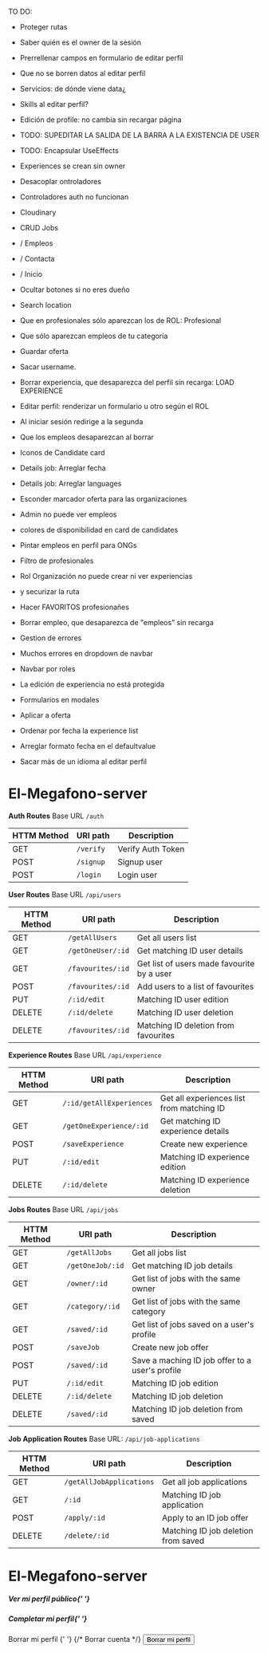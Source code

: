 TO DO:

- Proteger rutas
- Saber quién es el owner de la sesión
- Prerrellenar campos en formulario de editar perfil
- Que no se borren datos al editar perfil
- Servicios: de dónde viene data¿
- Skills al editar perfil?
- Edición de profile: no cambia sin recargar página
- TODO: SUPEDITAR LA SALIDA DE LA BARRA A LA EXISTENCIA DE USER
- TODO: Encapsular UseEffects
- Experiences se crean sin owner
-  Desacoplar ontroladores
- Controladores auth no funcionan
- Cloudinary
- CRUD Jobs
- / Empleos 
- / Contacta
- / Inicio
- Ocultar botones si no eres dueño
- Search location
- Que en profesionales sólo aparezcan los de ROL: Profesional 
- Que sólo aparezcan empleos de tu categoría
- Guardar oferta
- Sacar username.
- Borrar experiencia, que desaparezca del perfil sin recarga: LOAD EXPERIENCE
- Editar perfil: renderizar un formulario u otro según el ROL
- Al iniciar sesión redirige a la segunda
- Que los empleos desaparezcan al borrar

- Iconos de Candidate card
- Details job: Arreglar fecha
- Details job: Arreglar languages
- Esconder marcador oferta para las organizaciones
- Admin no puede ver empleos
- colores de disponibilidad en card de candidates
- Pintar empleos en perfil para ONGs
- Filtro de profesionales
- Rol Organización no puede crear ni ver experiencias
- y securizar la ruta
- Hacer FAVORITOS profesionañes
- Borrar empleo, que desaparezca de "empleos" sin recarga
- Gestion de errores
- Muchos errores en dropdown de navbar
- Navbar por roles
- La edición de experiencia no está protegida
- Formularios en modales
- Aplicar a oferta

- Ordenar por fecha la experience list
- Arreglar formato fecha en el defaultvalue
- Sacar más de un idioma al editar perfil

















# El-Megafono-server

**Auth Routes**
Base URL `/auth`

| HTTM Method   |  URI path     |  Description  |  
| ------------- | ------------- | ------------- |  
| GET | `/verify` | Verify Auth Token |
| POST | `/signup` | Signup user |
| POST | `/login` | Login user |


**User Routes**
Base URL `/api/users`

| HTTM Method   |  URI path     |  Description  |  
| ------------- | ------------- | ------------- |  
| GET | `/getAllUsers` | Get all users list |
| GET | `/getOneUser/:id` | Get matching ID user details|
| GET | `/favourites/:id` | Get list of users made favourite by a user| 
| POST | `/favourites/:id` | Add users to a list of favourites|
| PUT | `/:id/edit` | Matching ID user edition |
| DELETE | `/:id/delete` | Matching ID user deletion |
| DELETE | `/favourites/:id` | Matching ID deletion from favourites |


**Experience Routes**
Base URL `/api/experience` 

| HTTM Method   |  URI path     |  Description  |  
| ------------- | ------------- | ------------- |  
| GET | `/:id/getAllExperiences` | Get all experiences list from matching ID |
| GET | `/getOneExperience/:id` | Get matching ID experience details| 
| POST | `/saveExperience` | Create new experience  |
| PUT | `/:id/edit` | Matching ID experience edition |
| DELETE | `/:id/delete` | Matching ID experience deletion |


**Jobs Routes**
Base URL `/api/jobs`

| HTTM Method   |  URI path     |  Description  |  
| ------------- | ------------- | ------------- |  
| GET | `/getAllJobs` | Get all jobs list |
| GET | `/getOneJob/:id` | Get matching ID job details| 
| GET | `/owner/:id` | Get list of jobs with the same owner|
| GET | `/category/:id` | Get list of jobs with the same category|
| GET | `/saved/:id` | Get list of jobs saved on a user's profile|
| POST | `/saveJob` | Create new job offer |
| POST | `/saved/:id` | Save a maching ID job offer to a user's profile|
| PUT | `/:id/edit` | Matching ID job edition |
| DELETE | `/:id/delete` | Matching ID job deletion |
| DELETE | `/saved/:id` | Matching ID job deletion from saved|


**Job Application Routes**
Base URL: `/api/job-applications`

| HTTM Method   |  URI path     |  Description  |  
| ------------- | ------------- | ------------- |  
| GET | `/getAllJobApplications` | Get all job applications |
| GET | `/:id` | Matching ID job application|
| POST | `/apply/:id` | Apply to an ID job offer|
| DELETE | `/delete/:id` | Matching ID job deletion from saved|


 # El-Megafono-server





   <h5><Link className="" to={`/profesionales/${user?._id}`}>
                        <Badge bg="secondary">Ver mi perfil público</Badge>{' '}
                    </Link></h5>
                    <h5> <Link className=" " to={`/edit/${user?._id}`}>
                        <Badge bg="secondary">Completar mi perfil</Badge>{' '}
                    </Link></h5>
                    <Badge as={Link} to="" onClick={handleDeleteUser} bg="danger">Borrar mi perfil  </Badge>{' '}
                    {/*  <Link className="" to={`/edit/${user?._id}`}>
                        <Badge bg="danger">Borrar cuenta</Badge>
                    </Link> */}
                    <Button className="m-2" variant="danger" size="sm" onClick={handleDeleteUser}>
                        Borrar mi perfil
                    </Button>
